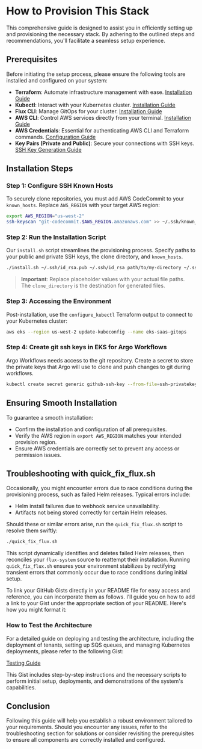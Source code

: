 # How to Provision This Stack

This comprehensive guide is designed to assist you in efficiently setting up and provisioning the necessary stack. By adhering to the outlined steps and recommendations, you'll facilitate a seamless setup experience.

## Prerequisites

Before initiating the setup process, please ensure the following tools are installed and configured on your system:

- **Terraform**: Automate infrastructure management with ease. [Installation Guide](https://learn.hashicorp.com/tutorials/terraform/install-cli)
- **Kubectl**: Interact with your Kubernetes cluster. [Installation Guide](https://kubernetes.io/docs/tasks/tools/)
- **Flux CLI**: Manage GitOps for your cluster. [Installation Guide](https://fluxcd.io/flux/installation/)
- **AWS CLI**: Control AWS services directly from your terminal. [Installation Guide](https://docs.aws.amazon.com/cli/latest/userguide/getting-started-install.html)
- **AWS Credentials**: Essential for authenticating AWS CLI and Terraform commands. [Configuration Guide](https://docs.aws.amazon.com/cli/latest/userguide/cli-configure-files.html)
- **Key Pairs (Private and Public)**: Secure your connections with SSH keys. [SSH Key Generation Guide](https://en.wikibooks.org/wiki/Cryptography/Generate_a_keypair_using_OpenSSL)

## Installation Steps

### Step 1: Configure SSH Known Hosts
To securely clone repositories, you must add AWS CodeCommit to your `known_hosts`. Replace `AWS_REGION` with your target AWS region:

```bash
export AWS_REGION="us-west-2"
ssh-keyscan "git-codecommit.$AWS_REGION.amazonaws.com" >> ~/.ssh/known_hosts
```

### Step 2: Run the Installation Script
Our `install.sh` script streamlines the provisioning process. Specify paths to your public and private SSH keys, the clone directory, and `known_hosts`.

```bash
./install.sh ~/.ssh/id_rsa.pub ~/.ssh/id_rsa path/to/my-directory ~/.ssh/known_hosts
```

> **Important**: Replace placeholder values with your actual file paths. The `clone_directory` is the destination for generated files.

### Step 3: Accessing the Environment

Post-installation, use the `configure_kubectl` Terraform output to connect to your Kubernetes cluster:

```bash
aws eks --region us-west-2 update-kubeconfig --name eks-saas-gitops
```

### Step 4: Create git ssh keys in EKS for Argo Workflows

Argo Workflows needs access to the git repository. Create a secret to store the private keys that Argo will use to clone and push changes to git during workflows.

```bash
kubectl create secret generic github-ssh-key --from-file=ssh-privatekey= ~/.ssh/id_rsa --from-literal=ssh-privatekey.mode=0600 -nargo-workflows --kubeconfig ~/.kube/config
```

## Ensuring Smooth Installation

To guarantee a smooth installation:

- Confirm the installation and configuration of all prerequisites.
- Verify the AWS region in `export AWS_REGION` matches your intended provision region.
- Ensure AWS credentials are correctly set to prevent any access or permission issues.

## Troubleshooting with quick_fix_flux.sh

Occasionally, you might encounter errors due to race conditions during the provisioning process, such as failed Helm releases. Typical errors include:

- Helm install failures due to webhook service unavailability.
- Artifacts not being stored correctly for certain Helm releases.

Should these or similar errors arise, run the `quick_fix_flux.sh` script to resolve them swiftly:

```bash
./quick_fix_flux.sh
```

This script dynamically identifies and deletes failed Helm releases, then reconciles your `flux-system` source to reattempt their installation. Running `quick_fix_flux.sh` ensures your environment stabilizes by rectifying transient errors that commonly occur due to race conditions during initial setup.

To link your GitHub Gists directly in your README file for easy access and reference, you can incorporate them as follows. I'll guide you on how to add a link to your Gist under the appropriate section of your README. Here's how you might format it:

### How to Test the Architecture

For a detailed guide on deploying and testing the architecture, including the deployment of tenants, setting up SQS queues, and managing Kubernetes deployments, please refer to the following Gist:

[Testing Guide](https://gist.github.com/lusoal/4de3dea19ded8f71f12dfcd82111ee57)

This Gist includes step-by-step instructions and the necessary scripts to perform initial setup, deployments, and demonstrations of the system's capabilities.

## Conclusion

Following this guide will help you establish a robust environment tailored to your requirements. Should you encounter any issues, refer to the troubleshooting section for solutions or consider revisiting the prerequisites to ensure all components are correctly installed and configured.
